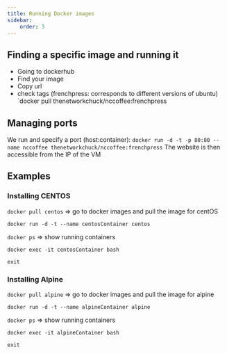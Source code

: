 ```yaml
---
title: Running Docker images 
sidebar:
    order: 3
---
```

## Finding a specific image and running it
- Going to dockerhub
- Find your image
- Copy url 
- check tags (frenchpress: corresponds to different versions of ubuntu)
`docker pull thenetworkchuck/nccoffee:frenchpress 


## Managing ports 
We run and specify a port (host:container): 
`docker run -d -t -p 80:80 --name nccoffee thenetworkchuck/nccoffee:frenchpress`
The website is then accessible from the IP of the VM

## Examples
### Installing CENTOS
`docker pull centos` => go to docker images and pull the image for centOS

`docker run -d -t --name centosContainer centos`

`docker ps` => show running containers

`docker exec -it centosContainer bash`

`exit`

### Installing Alpine
`docker pull alpine` => go to docker images and pull the image for alpine

`docker run -d -t --name alpineContainer alpine`

`docker ps` => show running containers

`docker exec -it alpineContainer bash`

`exit`



